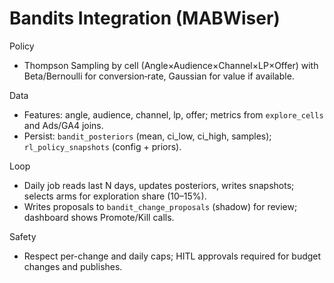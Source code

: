 # Bandits Integration (MABWiser)

Policy
- Thompson Sampling by cell (Angle×Audience×Channel×LP×Offer) with Beta/Bernoulli for conversion‑rate, Gaussian for value if available.

Data
- Features: angle, audience, channel, lp, offer; metrics from `explore_cells` and Ads/GA4 joins.
- Persist: `bandit_posteriors` (mean, ci_low, ci_high, samples); `rl_policy_snapshots` (config + priors).

Loop
- Daily job reads last N days, updates posteriors, writes snapshots; selects arms for exploration share (10–15%).
- Writes proposals to `bandit_change_proposals` (shadow) for review; dashboard shows Promote/Kill calls.

Safety
- Respect per-change and daily caps; HITL approvals required for budget changes and publishes.

